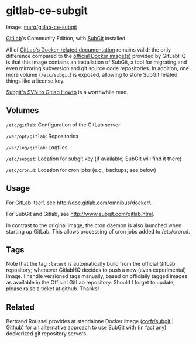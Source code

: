 # gitlab-ce-subgit

Image: [marq/gitlab-ce-subgit](https://hub.docker.com/r/marq/gitlab-ce-subgit/)

[GitLab](http://gitlab.org)'s Community Edition, with [SubGit](http://www.subgit.com) installed.

All of [GitLab's Docker-related documentation](http://doc.gitlab.com/omnibus/docker/) remains valid; the only difference compared to the [official Docker image(s)](https://hub.docker.com/r/gitlab/gitlab-ce/) provided by GitLabHQ is that this image contains an installation of SubGit, a tool for migrating and even mirroring subversion and git source code repositories. In addition, one more volume (`/etc/subgit`) is exposed, allowing to store SubGit related  things like a license key.

[Subgit's SVN to Gitlab Howto](http://www.subgit.com/gitlab.html) is a worthwhile read.

## Volumes

`/etc/gitlab`: Configuration of the GitLab server

`/var/opt/gitlab`: Repositories

`/var/log/gitlab`: Logfiles

`/etc/subgit`: Location for subgit.key (if available; SubGit will find it there)

`/etc/cron.d`: Location for cron jobs (e.g., backups; see below)

## Usage

For GitLab itself, see http://doc.gitlab.com/omnibus/docker/.

For SubGit and Gitlab, see http://www.subgit.com/gitlab.html.

In contrast to the original image, the cron daemon is also launched when starting up GitLab. This allows processing of cron jobs added to /etc/cron.d. 

## Tags

Note that the tag `:latest` is automatically build from the official GitLab repository; whenever GitlabHQ decides to push a new (even experimental) image. I handle versioned tags manually, based on officially tagged images as available in the Official GitLab repository. Should I forget to update, please raise a ticket at github. Thanks!

## Related

Bertrand Roussel provides at standalone Docker image ([corfr/subgit](https://registry.hub.docker.com/u/corfr/subgit/) | [Github](https://github.com/CoRfr/docker-subgit)) for an alternative approach to use SubGit with (in fact any) dockerized git repository servers.
